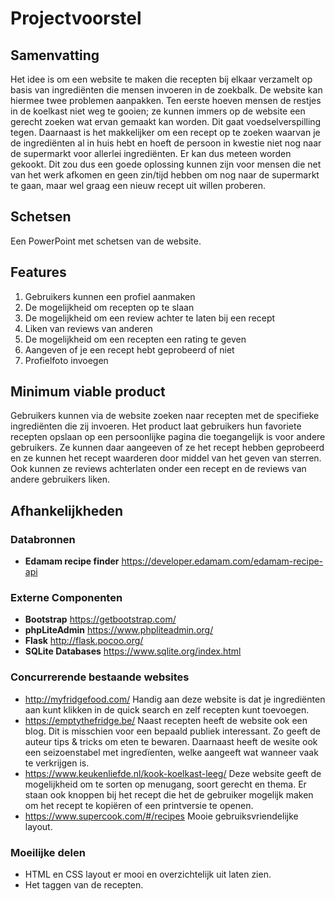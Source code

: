 # Projectvoorstel
## Samenvatting
Het idee is om een website te maken die recepten bij elkaar verzamelt op basis van ingrediënten die mensen invoeren in de zoekbalk. De website kan hiermee twee problemen aanpakken. Ten eerste hoeven mensen de restjes in de koelkast niet weg te gooien; ze kunnen immers op de website een gerecht zoeken wat ervan gemaakt kan worden. Dit gaat voedselverspilling tegen. Daarnaast is het makkelijker om een recept op te zoeken waarvan je de ingrediënten al in huis hebt en hoeft de persoon in kwestie niet nog naar de supermarkt voor allerlei ingrediënten. Er kan dus meteen worden gekookt. Dit zou dus een goede oplossing kunnen zijn voor mensen die net van het werk afkomen en geen zin/tijd hebben om nog naar de supermarkt te gaan, maar wel graag een nieuw recept uit willen proberen. 

## Schetsen
Een PowerPoint met schetsen van de website.

## Features
1. Gebruikers kunnen een profiel aanmaken
2. De mogelijkheid om recepten op te slaan
3. De mogelijkheid om een review achter te laten bij een recept
4. Liken van reviews van anderen
5. De mogelijkheid om een recepten een rating te geven
6. Aangeven of je een recept hebt geprobeerd of niet
7. Profielfoto invoegen

## Minimum viable product
Gebruikers kunnen via de website zoeken naar recepten met de specifieke ingrediënten die zij invoeren. Het product laat gebruikers hun favoriete recepten opslaan op een persoonlijke pagina die toegangelijk is voor andere gebruikers. Ze kunnen daar aangeeven of ze het recept hebben geprobeerd en ze kunnen het recept waarderen door middel van het geven van sterren. Ook kunnen ze reviews achterlaten onder een recept en de reviews van andere gebruikers liken. 

## Afhankelijkheden
### Databronnen
- **Edamam recipe finder**
https://developer.edamam.com/edamam-recipe-api

### Externe Componenten
- **Bootstrap**
https://getbootstrap.com/
- **phpLiteAdmin**
https://www.phpliteadmin.org/
- **Flask**
http://flask.pocoo.org/
- **SQLite Databases**
https://www.sqlite.org/index.html


### Concurrerende bestaande websites
- http://myfridgefood.com/
Handig aan deze website is dat je ingrediënten aan kunt klikken in de quick search en zelf recepten kunt toevoegen. 
- https://emptythefridge.be/
Naast recepten heeft de website ook een blog. Dit is misschien voor een bepaald publiek interessant. Zo geeft de auteur tips & tricks om eten te bewaren. Daarnaast heeft de wesite ook een seizoenstabel met ingredïenten, welke aangeeft wat wanneer vaak te verkrijgen is.
- https://www.keukenliefde.nl/kook-koelkast-leeg/
Deze website geeft de mogelijkheid om te sorten op menugang, soort gerecht en thema. Er staan ook knoppen bij het recept die het de gebruiker mogelijk maken om het recept te kopiëren of een printversie te openen. 
- https://www.supercook.com/#/recipes
Mooie gebruiksvriendelijke layout.

### Moeilijke delen
- HTML en CSS layout er mooi en overzichtelijk uit laten zien.
- Het taggen van de recepten.